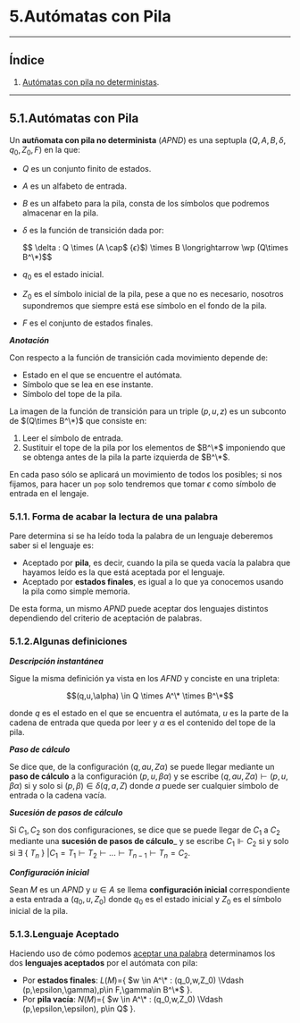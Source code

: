 # 5.Autómatas con Pila
---
## Índice
1. [Autómatas con pila no deterministas](#APND).
---
<a id="APND"></a>
## 5.1.Autómatas con Pila

Un __autñomata con pila no determinista__ (_APND_) es una septupla $(Q,A,B,\delta,q_0,Z_0,F)$ en la que:

- $Q$ es un conjunto finito de estados.
- $A$ es un alfabeto de entrada.
- $B$ es un alfabeto para la pila, consta de los símbolos que podremos almacenar en la pila.
- $\delta$ es la función de transición dada por:
    
    $$ \delta : Q \times (A \cap$ \{$\epsilon$\}$) \times B \longrightarrow \wp (Q\times B^\*)$$

- $q_0$ es el estado inicial.
- $Z_0$ es el símbolo inicial de la pila, pese a que no es necesario, nosotros supondremos que siempre está ese símbolo en el fondo de la pila.
- $F$ es el conjunto de estados finales.

___Anotación___

Con respecto a la función de transición cada movimiento depende de:

- Estado en el que se encuentre el autómata.
- Símbolo que se lea en ese instante.
- Símbolo del tope de la pila.

La imagen de la función de transición para un triple $(p,u,z)$ es un subconto de $(Q\times B^\*)$ que consiste en:

1. Leer el símbolo de entrada.
2. Sustituir el tope de la pila por los elementos de $B^\*$ imponiendo que se obtenga antes de la pila la parte izquierda de $B^\*$.

En cada paso sólo se aplicará un movimiento de todos los posibles; si nos fijamos, para hacer un `pop`  solo tendremos que tomar $\epsilon$ como símbolo de entrada en el lengaje.

<a id="formas"></a>
### 5.1.1. Forma de acabar la lectura de una palabra

Pare determina si se ha leído toda la palabra de un lenguaje deberemos saber si el lenguaje es:

- Aceptado por __pila__, es decir, cuando la pila se queda vacía la palabra que hayamos leído es la que está aceptada por el lenguaje.
- Aceptado por __estados finales__, es igual a lo que ya conocemos usando la pila como simple memoria.

De esta forma, un mismo _APND_ puede aceptar dos lenguajes distintos dependiendo del criterio de aceptación de palabras.

### 5.1.2.Algunas definiciones

___Descripción instantánea___

Sigue la misma definición ya vista en los _AFND_ y conciste en una tripleta:

$$(q,u,\alpha) \in Q \times A^\* \times B^\*$$ 

donde $q$ es el estado en el que se encuentra el autómata, $u$ es la parte de la cadena de entrada que queda por leer y $\alpha$ es el contenido del tope de la pila.

___Paso de cálculo___

Se dice que, de la configuración $(q,au,Z\alpha)$ se puede llegar mediante un __paso de cálculo__ a la configuración $(p,u,\beta \alpha)$ y se escribe $(q,au,Z\alpha) \vdash (p,u,\beta \alpha)$ si y solo si $(p,\beta) \in \delta(q,a,Z)$ donde $a$ puede ser cualquier símbolo de entrada o la cadena vacía.

___Sucesión de pasos de cálculo___

Si $C_1,C_2$ son dos configuraciones, se dice que se puede llegar de $C_1$ a $C_2$ mediante una __sucesión de pasos de cálculo___ y se escribe $C_1 \Vdash C_2$ si y solo si $\exists$ \{ $T_n$ \} $| C_1=T_1 \vdash T_2\vdash ... \vdash T_{n-1} \vdash T_n = C_2$.

___Configuración inicial___

Sean $M$ es un _APND_ y $u \in A$ se llema __configuración inicial__ correspondiente a esta entrada a  $(q_0,u,Z_0)$ donde $q_0$ es el estado inicial y $Z_0$ es el símbolo inicial de la pila.

### 5.1.3.Lenguaje Aceptado

Haciendo uso de cómo podemos [aceptar una palabra](#formas) determinamos los dos __lenguajes aceptados__ por el autómata con pila:

- Por __estados finales__: $L(M)=$\{ $w \in A^\* : (q_0,w,Z_0) \Vdash (p,\epsilon,\gamma),p\in F,\gamma\in B^\*$ \}.
- Por __pila vacía__: $N(M)=$\{ $w \in A^\* : (q_0,w,Z_0) \Vdash (p,\epsilon,\epsilon), p\in Q$ \}.
